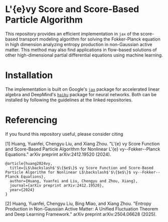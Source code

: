 # L\'{e}vy Score and Score-Based Particle Algorithm
This repository provides an efficient implementation in ``jax`` of the score-based transport modeling algorithm for solving the Fokker-Planck equation in high dimension analyzing entropy production in non-Gaussian active matter. This method may also find applications in flow-based solutions of other high-dimensional partial differential equations using machine learning.

# Installation
The implementation is built on Google's [``jax``](https://github.com/google/jax) package for accelerated linear algebra and DeepMind's [``haiku``](https://github.com/deepmind/dm-haiku) package for neural networks. Both can be installed by following the guidelines at the linked repositories.


# Referencing
If you found this repository useful, please consider citing

[1] Huang, Yuanfei, Chengyu Liu, and Xiang Zhou. "L\'{e} vy Score Function and Score-Based Particle Algorithm for Nonlinear L\'{e} vy--Fokker--Planck Equations." arXiv preprint arXiv:2412.19520 (2024).
```
@article{huang2024vy,
  title={L$\backslash$'$\{$e$\}$ vy Score Function and Score-Based Particle Algorithm for Nonlinear L$\backslash$'$\{$e$\}$ vy--Fokker--Planck Equations},
  author={Huang, Yuanfei and Liu, Chengyu and Zhou, Xiang},
  journal={arXiv preprint arXiv:2412.19520},
  year={2024}
}
```

[2] Huang, Yuanfei, Chengyu Liu, Bing Miao, and Xiang Zhou.
"Entropy Production in Non-Gaussian Active Matter: A Unified Fluctuation Theorem and Deep Learning Framework."
arXiv preprint arXiv:2504.06628 (2025).
